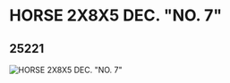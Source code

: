 # HORSE 2X8X5  DEC. "NO. 7"
## 25221
![HORSE 2X8X5  DEC. "NO. 7"](https://lc-www-live-s.legocdn.com/media/bricks/5/2/6138485.jpg)